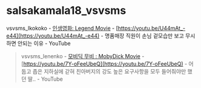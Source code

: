 # salsakamala18_vsvsms
vsvsms_lkokoko - [인생영화: Legend Movie](https://m.youtube.com/@legendmovie7615) - [https://youtu.be/U44mAt_-e44](https://youtu.be/U44mAt_-e44) - 명품매장 직원이 손님 겉모습만 보고 무시하면 안되는 이유 - YouTube


> vsvsms_lenenko - [모비딕 무비 : MobyDick Movie](https://m.youtube.com/@Mobyick_Movie) - [https://youtu.be/7Y-oFeeUbeQ](https://youtu.be/7Y-oFeeUbeQ) - 어둡고 좁은 지하실에 갇혀 친아버지의 강도 높은 요구사항을 모두 들어줘야만 했던 딸.. - YouTube
